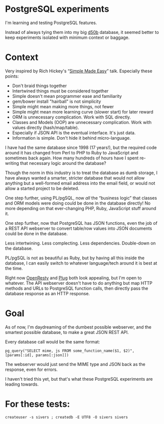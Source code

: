 # PostgreSQL experiments

I'm learning and testing PostgreSQL features.

Instead of always tying them into my big [d50b](http://code.50pop.com/db-api/) database, it seemed better to keep experiments isolated with minimum context or baggage.


# Context

Very inspired by Rich Hickey's “[Simple Made Easy](https://www.youtube.com/watch?v=rI8tNMsozo0&t=45s)” talk. Especially these points:

* Don't braid things together
* Intertwined things must be considered together
* Simple doesn't mean programmer ease and familiarity
* gem/bower install "hairball" is not simplicity
* Simple might mean making more things, not fewer
* Simple might mean more learning curve (slower start) for later reward
* ORM is unnecessary complication. Work with SQL directly.
* Classes and Models (OOP) are unnecessary complication. Work with values directly (hash/map/table).
* Especially if JSON API is the eventual interface. It's just data.
* Information is simple. Don't hide it behind micro-language.

I have had the same database since 1998 (17 years!), but the required code around it has changed from Perl to PHP to Ruby to JavaScript and sometimes back again.  How many hundreds of hours have I spent re-writing that necessary logic around the database?

Though the norm in this industry is to treat the database as dumb storage, I have always wanted a smarter, stricter database that would not allow anything but a well-formed email address into the email field, or would not allow a started project to be deleted.

One step further, using PL/pgSQL, now *all* the “business logic” that classes and ORM models were doing could be done in the database directly!  No more depending on that ever-changing PHP, Ruby, JavaScript stuff around it.

One step further, now that PostgreSQL has JSON functions, even the job of a REST API webserver to convert table/row values into JSON documents could be done in the database.

Less intertwining.  Less complecting.  Less dependencies.  Double-down on the database.

PL/pgSQL is not as beautiful as Ruby, but by having all this inside the database, I can easily switch to whatever language/tech around it is best at the time.

Right now [OpenResty](http://openresty.org/) and [Plug](https://github.com/elixir-lang/plug) both look appealing, but I'm open to whatever.  The API webserver doesn't have to do anything but map HTTP methods and URLs to PostgreSQL function calls, then directly pass the database response as an HTTP response.


# Goal

As of now, I'm daydreaming of the dumbest possible webserver, and the smartest possible database, to make a great JSON REST API.

Every database call would be the same format:

`pg_query("SELECT mime, js FROM some_function_name($1, $2)", [params[:id], params[:json]])`

The webserver would just send the MIME type and JSON back as the response, even for errors.

I haven't tried this yet, but that's what these PostgreSQL experiments are leading towards.


# For these tests:

`createuser -s sivers ; createdb -E UTF8 -O sivers sivers`

